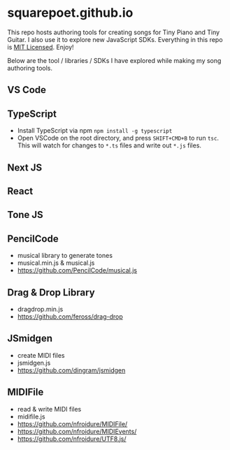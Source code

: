 # squarepoet.github.io
This repo hosts authoring tools for creating songs for Tiny Piano and Tiny Guitar.
I also use it to explore new JavaScript SDKs. Everything in this repo is [MIT Licensed](LICENSE). Enjoy!

Below are the tool / libraries / SDKs I have explored while making my song authoring tools.

## VS Code

## TypeScript
  * Install TypeScript via npm
    `npm install -g typescript`
  * Open VSCode on the root directory, and press `SHIFT+CMD+B` to run `tsc`.
    This will watch for changes to `*.ts` files and write out `*.js` files.

## Next JS

## React

## Tone JS

## PencilCode
* musical library to generate tones
* musical.min.js & musical.js
* https://github.com/PencilCode/musical.js

## Drag & Drop Library
* dragdrop.min.js
* https://github.com/feross/drag-drop

## JSmidgen
* create MIDI files
* jsmidgen.js
* https://github.com/dingram/jsmidgen

## MIDIFile
* read & write MIDI files
* midifile.js
* https://github.com/nfroidure/MIDIFile/
* https://github.com/nfroidure/MIDIEvents/
* https://github.com/nfroidure/UTF8.js/
